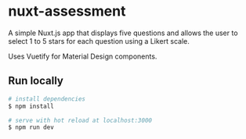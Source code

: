 # nuxt-assessment
A simple Nuxt.js app that displays five questions and allows the user to select 1 to 5 stars for each question using a Likert scale.

Uses Vuetify for Material Design components.

## Run locally
```bash
# install dependencies
$ npm install

# serve with hot reload at localhost:3000
$ npm run dev
```
